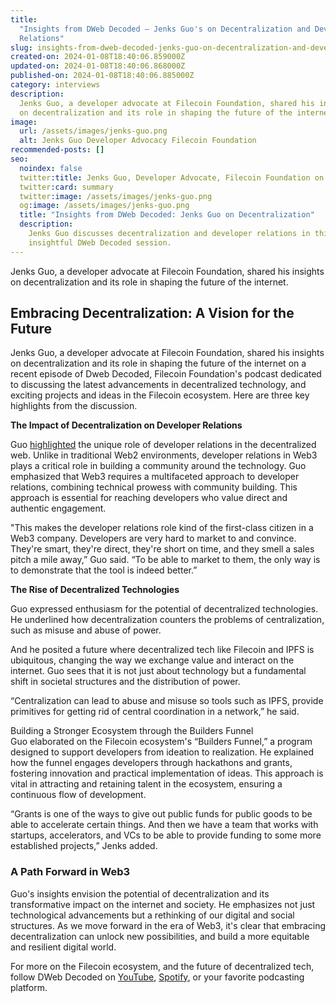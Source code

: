 ```yaml
---
title:
  "Insights from DWeb Decoded – Jenks Guo's on Decentralization and Developer
  Relations"
slug: insights-from-dweb-decoded-jenks-guo-on-decentralization-and-developer-relations
created-on: 2024-01-08T18:40:06.859000Z
updated-on: 2024-01-08T18:40:06.868000Z
published-on: 2024-01-08T18:40:06.885000Z
category: interviews
description:
  Jenks Guo, a developer advocate at Filecoin Foundation, shared his insights
  on decentralization and its role in shaping the future of the internet.
image:
  url: /assets/images/jenks-guo.png
  alt: Jenks Guo Developer Advocacy Filecoin Foundation
recommended-posts: []
seo:
  noindex: false
  twitter:title: Jenks Guo, Developer Advocate, Filecoin Foundation on Dweb Decoded
  twitter:card: summary
  twitter:image: /assets/images/jenks-guo.png
  og:image: /assets/images/jenks-guo.png
  title: "Insights from DWeb Decoded: Jenks Guo on Decentralization"
  description:
    Jenks Guo discusses decentralization and developer relations in this
    insightful DWeb Decoded session.
---
```


Jenks Guo, a developer advocate at Filecoin Foundation, shared his insights on decentralization and its role in shaping the future of the internet.

## Embracing Decentralization: A Vision for the Future

Jenks Guo, a developer advocate at Filecoin Foundation, shared his insights on decentralization and its role in shaping the future of the internet on a recent episode of Dweb Decoded, Filecoin Foundation's podcast dedicated to discussing the latest advancements in decentralized technology, and exciting projects and ideas in the Filecoin ecosystem. Here are three key highlights from the discussion.

**The Impact of Decentralization on Developer Relations**

Guo [highlighted](https://youtu.be/C8NFJqlXu3E?t=948) the unique role of developer relations in the decentralized web. Unlike in traditional Web2 environments, developer relations in Web3 plays a critical role in building a community around the technology. Guo emphasized that Web3 requires a multifaceted approach to developer relations, combining technical prowess with community building. This approach is essential for reaching developers who value direct and authentic engagement.

"This makes the developer relations role kind of the first-class citizen in a Web3 company. Developers are very hard to market to and convince. They're smart, they're direct, they're short on time, and they smell a sales pitch a mile away,” Guo said. “To be able to market to them, the only way is to demonstrate that the tool is indeed better.”

**The Rise of Decentralized Technologies**

Guo expressed enthusiasm for the potential of decentralized technologies. He underlined how decentralization counters the problems of centralization, such as misuse and abuse of power.

And he posited a future where decentralized tech like Filecoin and IPFS is ubiquitous, changing the way we exchange value and interact on the internet. Guo sees that it is not just about technology but a fundamental shift in societal structures and the distribution of power.

“Centralization can lead to abuse and misuse so tools such as IPFS, provide primitives for getting rid of central coordination in a network,” he said.

Building a Stronger Ecosystem through the Builders Funnel\
Guo elaborated on the Filecoin ecosystem's “Builders Funnel,” a program designed to support developers from ideation to realization. He explained how the funnel engages developers through hackathons and grants, fostering innovation and practical implementation of ideas. This approach is vital in attracting and retaining talent in the ecosystem, ensuring a continuous flow of development.

“Grants is one of the ways to give out public funds for public goods to be able to accelerate certain things. And then we have a team that works with startups, accelerators, and VCs to be able to provide funding to some more established projects,” Jenks added.

### A Path Forward in Web3

Guo's insights envision the potential of decentralization and its transformative impact on the internet and society. He emphasizes not just technological advancements but a rethinking of our digital and social structures. As we move forward in the era of Web3, it's clear that embracing decentralization can unlock new possibilities, and build a more equitable and resilient digital world.

For more on the Filecoin ecosystem, and the future of decentralized tech, follow DWeb Decoded on [YouTube](https://www.youtube.com/playlist?list=PLp3zrT1ewY0micCUXk2G1B1-ukbpuclJy), [Spotify](https://open.spotify.com/show/5GPjDV4AVv7xwmg0ByySac?si=af7b9bf4b2994237), or your favorite podcasting platform.
